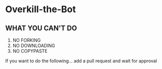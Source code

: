 # Overkill-the-Bot
## WHAT YOU CAN'T DO

1. NO FORKING
2. NO DOWNLOADING
3. NO COPYPASTE
 
 If you want to do the following...
 add a pull request and wait for approval

